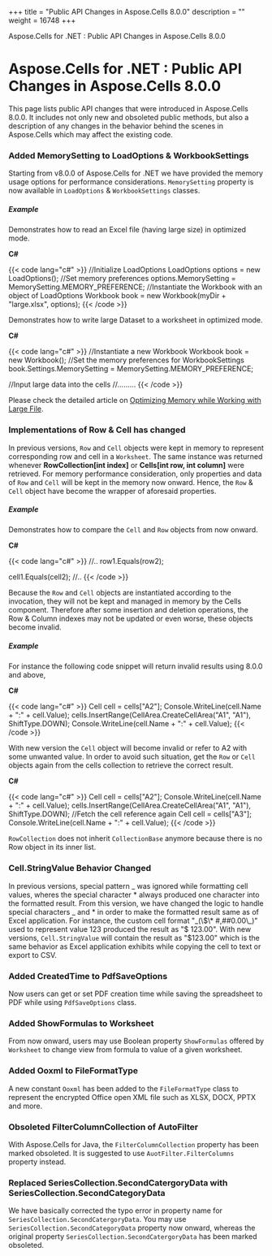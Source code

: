 +++
title = "Public API Changes in Aspose.Cells 8.0.0" 
description = "" 
weight = 16748 
+++

Aspose.Cells for .NET : Public API Changes in Aspose.Cells 8.0.0  

# Aspose.Cells for .NET : Public API Changes in Aspose.Cells 8.0.0


This page lists public API changes that were introduced in Aspose.Cells 8.0.0. It includes not only new and obsoleted public methods, but also a description of any changes in the behavior behind the scenes in Aspose.Cells which may affect the existing code.

### Added MemorySetting to LoadOptions & WorkbookSettings

Starting from v8.0.0 of Aspose.Cells for .NET we have provided the memory usage options for performance considerations. `MemorySetting` property is now available in `LoadOptions` & `WorkbookSettings` classes.

##### Example

Demonstrates how to read an Excel file (having large size) in optimized mode.

**C#**

{{< code lang="c#" >}}
//Initialize LoadOptions
LoadOptions options = new LoadOptions();
//Set memory preferences
options.MemorySetting = MemorySetting.MEMORY_PREFERENCE;
//Instantiate the Workbook with an object of LoadOptions
Workbook book = new Workbook(myDir + "large.xlsx", options);
{{< /code >}}

Demonstrates how to write large Dataset to a worksheet in optimized mode.

**C#**

{{< code lang="c#" >}}
//Instantiate a new Workbook
Workbook book = new Workbook();
//Set the memory preferences for WorkbookSettings
book.Settings.MemorySetting = MemorySetting.MEMORY_PREFERENCE;

//Input large data into the cells
//.........
{{< /code >}}

Please check the detailed article on [Optimizing Memory while Working with Large File](https://docs2.aspose.com/cells/net/developerguide/technicalarticles/asposecellsgeneral/managingworkbooksandworksheets/optimizing+memory+usage+while+working+with+big+files+having+large+datasets).

### Implementations of Row & Cell has changed

In previous versions, `Row` and `Cell` objects were kept in memory to represent corresponding row and cell in a `Worksheet`. The same instance was returned whenever **RowCollection\[int index\]** or **Cells\[int row, int column\]** were retrieved. For memory performance consideration, only properties and data of `Row` and `Cell` will be kept in the memory now onward. Hence, the `Row` & `Cell` object have become the wrapper of aforesaid properties.

##### Example

Demonstrates how to compare the `Cell` and `Row` objects from now onward.

**C#**

{{< code lang="c#" >}}
//..
row1.Equals(row2);


cell1.Equals(cell2);
//..
{{< /code >}}

Because the `Row` and `Cell` objects are instantiated according to the invocation, they will not be kept and managed in memory by the Cells component. Therefore after some insertion and deletion operations, the Row & Column indexes may not be updated or even worse, these objects become invalid.

##### Example

For instance the following code snippet will return invalid results using 8.0.0 and above,

**C#**

{{< code lang="c#" >}}
Cell cell = cells["A2"];
Console.WriteLine(cell.Name + ":" + cell.Value);
cells.InsertRange(CellArea.CreateCellArea("A1", "A1"), ShiftType.DOWN);
Console.WriteLine(cell.Name + ":" + cell.Value);
{{< /code >}}

With new version the `Cell` object will become invalid or refer to A2 with some unwanted value. In order to avoid such situation, get the `Row` or `Cell` objects again from the cells collection to retrieve the correct result.

**C#**

{{< code lang="c#" >}}
Cell cell = cells["A2"];
Console.WriteLine(cell.Name + ":" + cell.Value);
cells.InsertRange(CellArea.CreateCellArea("A1", "A1"), ShiftType.DOWN);
//Fetch the cell reference again
Cell cell = cells["A3"];
Console.WriteLine(cell.Name + ":" + cell.Value);
{{< /code >}}

`RowCollection` does not inherit `CollectionBase` anymore because there is no Row object in its inner list.

### Cell.StringValue Behavior Changed

In previous versions, special pattern \_ was ignored while formatting cell values, wheres the special character \* always produced one character into the formatted result. From this version, we have changed the logic to handle special characters \_ and \* in order to make the formatted result same as of Excel application. For instance, the custom cell format "\_(\\$\* #,##0.00\_)" used to represent value 123 produced the result as "$ 123.00". With new versions, `Cell.StringValue` will contain the result as "$123.00" which is the same behavior as Excel application exhibits while copying the cell to text or export to CSV.

### Added CreatedTime to PdfSaveOptions

Now users can get or set PDF creation time while saving the spreadsheet to PDF while using `PdfSaveOptions` class.

### Added ShowFormulas to Worksheet

From now onward, users may use Boolean property `ShowFormulas` offered by `Worksheet` to change view from formula to value of a given worksheet.

### Added Ooxml to FileFormatType

A new constant `Ooxml` has been added to the `FileFormatType` class to represent the encrypted Office open XML file such as XLSX, DOCX, PPTX and more.

### Obsoleted FilterColumnCollection of AutoFilter

With Aspose.Cells for Java, the `FilterColumnCollection` property has been marked obsoleted. It is suggested to use `AuotFilter.FilterColumns` property instead.

### Replaced SeriesCollection.SecondCatergoryData with SeriesCollection.SecondCategoryData

We have basically corrected the typo error in property name for `SeriesCollection.SecondCatergoryData`. You may use `SeriesCollection.SecondCategoryData` property now onward, whereas the original property `SeriesCollection.SecondCatergoryData` has been marked obsoleted.

